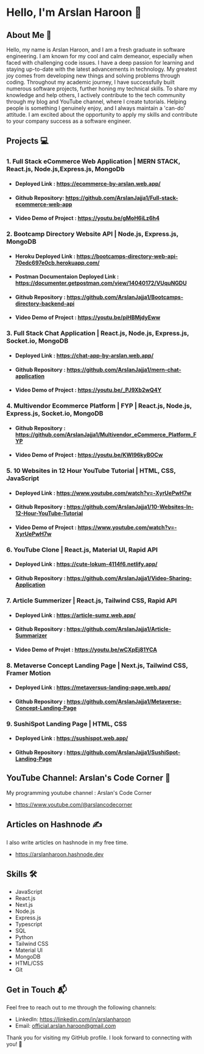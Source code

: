 # Hello, I'm Arslan Haroon 👋

## About Me 🚀

Hello, my name is Arslan Haroon, and I am a fresh graduate in software engineering. I am known for my cool and calm demeanor, especially when faced with challenging code issues. I have a deep passion for learning and staying up-to-date with the latest advancements in technology. My greatest joy comes from developing new things and solving problems through coding. Throughout my academic journey, I have successfully built numerous software projects, further honing my technical skills. To share my knowledge and help others, I actively contribute to the tech community through my blog and YouTube channel, where I create tutorials. Helping people is something I genuinely enjoy, and I always maintain a 'can-do' attitude. I am excited about the opportunity to apply my skills and contribute to your company success as a software engineer.

## Projects 💻

### 1. Full Stack eCommerce Web Application | MERN STACK, React.js, Node.js,Express.js, MongoDb
  
- #### Deployed Link : https://ecommerce-by-arslan.web.app/
  
- #### Github Repository: https://github.com/ArslanJajja1/Full-stack-ecommerce-web-app
  
- #### Video Demo of Project : https://youtu.be/gMoH6iLz6h4

### 2. Bootcamp Directory Website API | Node.js, Express.js, MongoDB

- #### Heroku Deployed Link : https://bootcamps-directory-web-api-70edc697e0cb.herokuapp.com/
  
- #### Postman Documentaion Deployed Link : https://documenter.getpostman.com/view/14040172/VUquNGDU
  
- #### Github Repository : https://github.com/ArslanJajja1/Bootcamps-directory-backend-api
  
- #### Video Demo of Project : https://youtu.be/piHBMjdyEww

### 3. Full Stack Chat Application | React.js, Node.js, Express.js, Socket.io, MongoDB

- #### Deployed Link : https://chat-app-by-arslan.web.app/
  
- #### Github Repository : https://github.com/ArslanJajja1/mern-chat-application
  
- #### Video Demo of Project : https://youtu.be/_PJ9Xb2wQ4Y

### 4. Multivendor Ecommerce Platform | FYP | React.js, Node.js, Express.js, Socket.io, MongoDB
  
- #### Github Repository : https://github.com/ArslanJajja1/Multivendor_eCommerce_Platform_FYP
  
- #### Video Demo of Project : https://youtu.be/KWI96kyBOCw

### 5. 10 Websites in 12 Hour YouTube Tutorial | HTML, CSS, JavaScript

- #### Deployed Link : https://www.youtube.com/watch?v=-XyrUePwH7w

- #### Github Repository : https://github.com/ArslanJajja1/10-Websites-In-12-Hour-YouTube-Tutorial

- #### Video Demo of Project : https://www.youtube.com/watch?v=-XyrUePwH7w

### 6. YouTube Clone | React.js, Material UI, Rapid API

- #### Deployed Link : https://cute-lokum-4114f6.netlify.app/

- #### Github Repository : https://github.com/ArslanJajja1/Video-Sharing-Application

### 7. Article Summerizer | React.js, Tailwind CSS, Rapid API

- #### Deployed Link : https://article-sumz.web.app/

- #### Github Repository : https://github.com/ArslanJajja1/Article-Summarizer

- #### Video Demo of Projet : https://youtu.be/wCXpEj81YCA

### 8. Metaverse Concept Landing Page | Next.js, Tailwind CSS, Framer Motion

- #### Deployed Link : https://metaversus-landing-page.web.app/

- #### Github Repository : https://github.com/ArslanJajja1/Metaverse-Concept-Landing-Page

### 9. SushiSpot Landing Page | HTML, CSS

- #### Deployed Link : https://sushispot.web.app/
- #### Github Repository : https://github.com/ArslanJajja1/SushiSpot-Landing-Page
  
## YouTube Channel: Arslan's Code Corner 🎥

My programming youtube channel : Arslan's Code Corner
- https://www.youtube.com/@arslancodecorner

## Articles on Hashnode ✍️

I also write articles on hashnode in my free time.

- https://arslanharoon.hashnode.dev

## Skills 🛠️

- JavaScript
- React.js
- Next.js
- Node.js
- Express.js
- Typescript
- SQL
- Python
- Tailwind CSS
- Material UI
- MongoDB
- HTML/CSS
- Git

## Get in Touch 📬

Feel free to reach out to me through the following channels:

- LinkedIn: https://linkedin.com/in/arslanharoon
- Email: official.arslan.haroon@gmail.com

Thank you for visiting my GitHub profile. I look forward to connecting with you! 🤝
